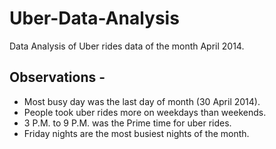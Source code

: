 # Uber-Data-Analysis
Data Analysis of Uber rides data of the month April 2014.

## Observations -
* Most busy day was the last day of month (30 April 2014).
* People took uber rides more on weekdays than weekends.
* 3 P.M. to 9 P.M. was the Prime time for uber rides. 
* Friday nights are the most busiest nights of the month.
